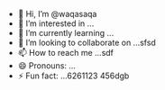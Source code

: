 - 👋 Hi, I’m @waqasaqa
- 👀 I’m interested in ...
- 🌱 I’m currently learning ...
- 💞️ I’m looking to collaborate on ...sfsd
- 📫 How to reach me ...sdf
- 😄 Pronouns: ...
- ⚡ Fun fact: ...6261123
456dgb
<!---45asdsfd
waqasaqa/waqasaqa is a ✨ special ✨ repository because its `README.md` (this file) appears on your GitHub profile.lj
You can click the Preview link to take a look at your changes.
--->
